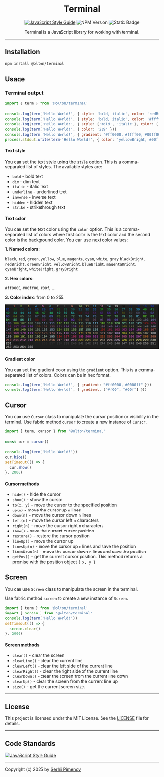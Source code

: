 <div align="center">

# Terminal

[![JavaScript Style Guide](https://img.shields.io/badge/code_style-standard-brightgreen.svg)](https://standardjs.com)
![NPM Version](https://img.shields.io/npm/v/%40olton%2Fterminal)
![Static Badge](https://img.shields.io/badge/dependencies-none-green)

Terminal is a JavaScript library for working with terminal.

</div>

---

## Installation

```bash
npm install @olton/terminal
```

## Usage

### Terminal output

```javascript
import { term } from '@olton/terminal'

console.log(term('Hello World!', { style: 'bold, italic', color: 'redBright' }))
console.log(term('Hello World!', { style: 'bold, italic', color: '#ffffff' }))
console.log(term('Hello World!', { style: ['bold', 'italic'], color: ['#ffffff', '#00f'] }))
console.log(term('Hello World!', { color: '219' }))
console.log(term('Hello World!', { gradient: '#ff0000, #ffff00, #00ff00, #00ffff, #0000ff, #ff00ff' }))
process.stdout.write(term('Hello World!', { color: 'yellowBright, #00f' }) + '\n')
```

#### Text style

You can set the text style using the `style` option. This is a comma-separated list of styles. The available styles are:
- `bold` - bold text
- `dim` - dim text
- `italic` - italic text
- `underline` - underlined text
- `inverse` - inverse text
- `hidden` - hidden text
- `strike` - strikethrough text

#### Text color
You can set the text color using the `color` option. This is a comma-separated list of colors where first color is the text color and the second color is the background color. You can use next color values:

**1. Named colors**:

`black`, `red`, `green`, `yellow`, `blue`, `magenta`, `cyan`, `white`, `gray`
`blackBright`, `redBright`, `greenBright`, `yellowBright`, `blueBright`, `magentaBright`, `cyanBright`, `whiteBright`, `grayBright`

**2. Hex colors**: 

`#ff0000`, `#00ff00`, `#00f`, ...

**3. Color index**: from 0 to 255.

![](colors-indexes.png)

#### Gradient color
You can set the gradient color using the `gradient` option. 
This is a comma-separated list of colors.
Colors can be in hex format.

```javascript
console.log(term('Hello World!', { gradient: "#ff0000, #0000ff" }))
console.log(term('Hello World!', { gradient: ["#f00", "#00f"] }))
```

## Cursor

You can use `Cursor` class to manipulate the cursor position or visibility in the terminal.
Use fabric method `cursor` to create a new instance of `Cursor`.

```javascript
import { term, cursor } from '@olton/terminal'

const cur = cursor()

console.log(term('Hello World!'))
cur.hide()
setTimeout(() => {
  cur.show()
}, 2000)
```

#### Cursor methods
- `hide()` - hide the cursor
- `show()` - show the cursor
- `to(x, y)` - move the cursor to the specified position
- `up(n)` - move the cursor up `n` lines
- `down(n)` - move the cursor down `n` lines
- `left(n)` - move the cursor left `n` characters
- `right(n)` - move the cursor right `n` characters
- `save()` - save the current cursor position
- `restore()` - restore the cursor position
- `lineUp()` - move the cursor up 
- `linesUp(n)` - move the cursor up `n` lines and save the position
- `linesDown(n)` - move the cursor down `n` lines and save the position
- `getPos()` - get the current cursor position. This method returns a promise with the position object `{ x, y }`

## Screen

You can use `Screen` class to manipulate the screen in the terminal.

Use fabric method `screen` to create a new instance of `Screen`.

```javascript
import { term } from '@olton/terminal'
import { screen } from '@olton/terminal'
console.log(term('Hello World!'))
setTimeout(() => {
  screen.clear()
}, 2000)
```

#### Screen methods
- `clear()` - clear the screen
- `clearLine()` - clear the current line
- `clearLeft()` - clear the left side of the current line
- `clearRight()` - clear the right side of the current line
- `clearDown()` - clear the screen from the current line down
- `clearUp()` - clear the screen from the current line up
- `size()` - get the current screen size.

---
## License

This project is licensed under the MIT License. See the [LICENSE](LICENSE) file for details.

---
## Code Standards

[![JavaScript Style Guide](https://cdn.rawgit.com/standard/standard/master/badge.svg)](https://github.com/standard/standard)

---

Copyright (c) 2025 by [Serhii Pimenov](https://pimenov.com.ua)